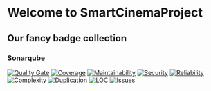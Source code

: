 # Welcome to SmartCinemaProject

## Our fancy badge collection
### Sonarqube
[![Quality Gate](https://sonarqube.com/api/badges/gate?key=de.tinf15b4.kino)](https://sonarqube.com/dashboard/index/de.tinf15b4.kino) 
[![Coverage](https://sonarqube.com/api/badges/measure?key=de.tinf15b4.kino&metric=coverage)](https://sonarqube.com/component_measures/domain/Coverage?id=de.tinf15b4.kino)
[![Maintainability](https://sonarqube.com/api/badges/measure?key=de.tinf15b4.kino&metric=sqale_rating)](https://sonarqube.com/component_measures/domain/Maintainability?id=de.tinf15b4.kino)
[![Security](https://sonarqube.com/api/badges/measure?key=de.tinf15b4.kino&metric=security_rating)](https://sonarqube.com/component_measures/domain/Security?id=de.tinf15b4.kino)
[![Reliability](https://sonarqube.com/api/badges/measure?key=de.tinf15b4.kino&metric=reliability_rating)](https://sonarqube.com/component_measures/domain/Reliability?id=de.tinf15b4.kino)
[![Complexity](https://sonarqube.com/api/badges/measure?key=de.tinf15b4.kino&metric=complexity)](https://sonarqube.com/component_measures/domain/Complexity?id=de.tinf15b4.kino)
[![Duplication](https://sonarqube.com/api/badges/measure?key=de.tinf15b4.kino&metric=duplicated_lines_density)](https://sonarqube.com/component_measures/domain/Duplications?id=de.tinf15b4.kino)
[![LOC](https://sonarqube.com/api/badges/measure?key=de.tinf15b4.kino&metric=ncloc)](https://sonarqube.com/component_measures/domain/Size?id=de.tinf15b4.kino)
[![Issues](https://sonarqube.com/api/badges/measure?key=de.tinf15b4.kino&metric=violations)](https://sonarqube.com/component_issues?id=de.tinf15b4.kino#resolved=false)

